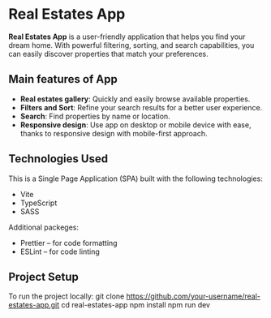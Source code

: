 # **Real Estates App**

**Real Estates App** is a user-friendly application that helps you find your dream home. With powerful filtering, sorting, and search capabilities, you can easily discover properties that match your preferences.

## **Main features of App**

- **Real estates gallery**: Quickly and easily browse available properties.
- **Filters and Sort**: Refine your search results for a better user experience.
- **Search**: Find properties by name or location.
- **Responsive design**: Use app on desktop or mobile device with ease, thanks to responsive design with mobile-first approach.

## **Technologies Used**

This is a Single Page Application (SPA) built with the following technologies:

- Vite
- TypeScript
- SASS

Additional packeges:

- Prettier – for code formatting
- ESLint – for code linting

## **Project Setup**

To run the project locally:
git clone https://github.com/your-username/real-estates-app.git
cd real-estates-app
npm install
npm run dev
